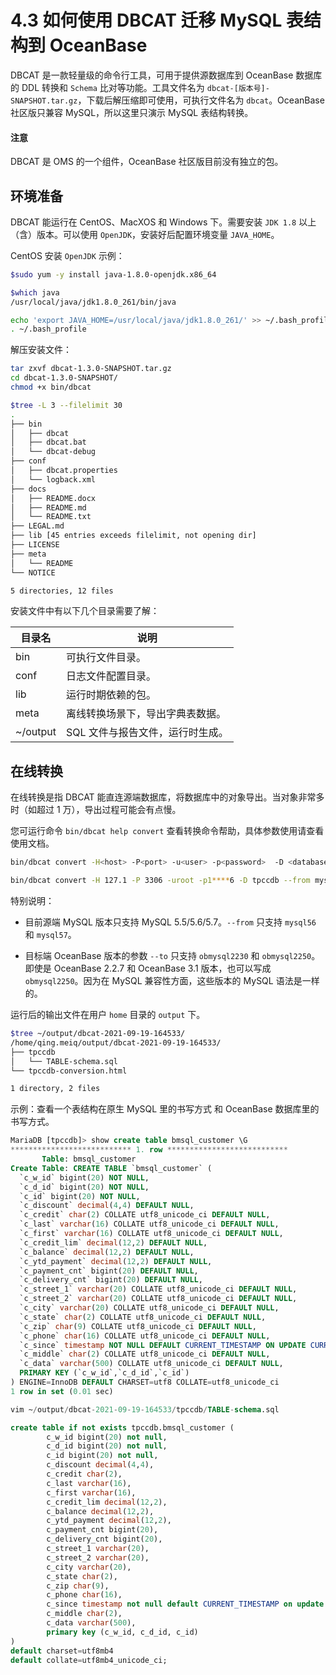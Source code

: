 # 4.3 如何使用 DBCAT 迁移 MySQL 表结构到 OceanBase

DBCAT 是一款轻量级的命令行工具，可用于提供源数据库到 OceanBase 数据库的 DDL 转换和 `Schema` 比对等功能。工具文件名为 `dbcat-[版本号]-SNAPSHOT.tar.gz`，下载后解压缩即可使用，可执行文件名为 `dbcat`。OceanBase 社区版只兼容 MySQL，所以这里只演示 MySQL 表结构转换。

  <main id="notice" type='notice'>
    <h4>注意</h4>
    <p>DBCAT 是 OMS 的一个组件，OceanBase 社区版目前没有独立的包。</p>
  </main>

## 环境准备

DBCAT 能运行在 CentOS、MacXOS 和 Windows 下。需要安装 `JDK 1.8` 以上（含）版本。可以使用 `OpenJDK`，安装好后配置环境变量 `JAVA_HOME`。

CentOS 安装 `OpenJDK` 示例：

```bash
$sudo yum -y install java-1.8.0-openjdk.x86_64

$which java
/usr/local/java/jdk1.8.0_261/bin/java

echo 'export JAVA_HOME=/usr/local/java/jdk1.8.0_261/' >> ~/.bash_profile
. ~/.bash_profile
```

解压安装文件：

```bash
tar zxvf dbcat-1.3.0-SNAPSHOT.tar.gz
cd dbcat-1.3.0-SNAPSHOT/
chmod +x bin/dbcat

$tree -L 3 --filelimit 30
.
├── bin
│   ├── dbcat
│   ├── dbcat.bat
│   └── dbcat-debug
├── conf
│   ├── dbcat.properties
│   └── logback.xml
├── docs
│   ├── README.docx
│   ├── README.md
│   └── README.txt
├── LEGAL.md
├── lib [45 entries exceeds filelimit, not opening dir]
├── LICENSE
├── meta
│   └── README
└── NOTICE

5 directories, 12 files
```

安装文件中有以下几个目录需要了解：

|    目录名    |        说明         |
|-----------|-------------------|
| bin       | 可执行文件目录。          |
| conf      | 日志文件配置目录。         |
| lib       | 运行时期依赖的包。         |
| meta      | 离线转换场景下，导出字典表数据。  |
| \~/output | SQL 文件与报告文件，运行时生成。 |

## 在线转换

在线转换是指 DBCAT 能直连源端数据库，将数据库中的对象导出。当对象非常多时（如超过 1 万），导出过程可能会有点慢。

您可运行命令 `bin/dbcat help convert` 查看转换命令帮助，具体参数使用请查看使用文档。

```bash
bin/dbcat convert -H<host> -P<port> -u<user> -p<password>  -D <database> --from <from> --to <to> --all

bin/dbcat convert -H 127.1 -P 3306 -uroot -p1****6 -D tpccdb --from mysql56 --to obmysql2230 --all
```

特别说明：

* 目前源端 MySQL 版本只支持 MySQL 5.5/5.6/5.7。`--from` 只支持 `mysql56` 和 `mysql57`。

* 目标端 OceanBase 版本的参数 `--to` 只支持 `obmysql2230` 和 `obmysql2250`。即使是 OceanBase 2.2.7 和 OceanBase 3.1 版本，也可以写成 `obmysql2250`。因为在 MySQL 兼容性方面，这些版本的 MySQL 语法是一样的。

运行后的输出文件在用户 `home` 目录的 `output` 下。

```bash
$tree ~/output/dbcat-2021-09-19-164533/
/home/qing.meiq/output/dbcat-2021-09-19-164533/
├── tpccdb
│   └── TABLE-schema.sql
└── tpccdb-conversion.html

1 directory, 2 files
```

示例：查看一个表结构在原生 MySQL 里的书写方式 和 OceanBase 数据库里的书写方式。

```sql
MariaDB [tpccdb]> show create table bmsql_customer \G
*************************** 1. row ***************************
       Table: bmsql_customer
Create Table: CREATE TABLE `bmsql_customer` (
  `c_w_id` bigint(20) NOT NULL,
  `c_d_id` bigint(20) NOT NULL,
  `c_id` bigint(20) NOT NULL,
  `c_discount` decimal(4,4) DEFAULT NULL,
  `c_credit` char(2) COLLATE utf8_unicode_ci DEFAULT NULL,
  `c_last` varchar(16) COLLATE utf8_unicode_ci DEFAULT NULL,
  `c_first` varchar(16) COLLATE utf8_unicode_ci DEFAULT NULL,
  `c_credit_lim` decimal(12,2) DEFAULT NULL,
  `c_balance` decimal(12,2) DEFAULT NULL,
  `c_ytd_payment` decimal(12,2) DEFAULT NULL,
  `c_payment_cnt` bigint(20) DEFAULT NULL,
  `c_delivery_cnt` bigint(20) DEFAULT NULL,
  `c_street_1` varchar(20) COLLATE utf8_unicode_ci DEFAULT NULL,
  `c_street_2` varchar(20) COLLATE utf8_unicode_ci DEFAULT NULL,
  `c_city` varchar(20) COLLATE utf8_unicode_ci DEFAULT NULL,
  `c_state` char(2) COLLATE utf8_unicode_ci DEFAULT NULL,
  `c_zip` char(9) COLLATE utf8_unicode_ci DEFAULT NULL,
  `c_phone` char(16) COLLATE utf8_unicode_ci DEFAULT NULL,
  `c_since` timestamp NOT NULL DEFAULT CURRENT_TIMESTAMP ON UPDATE CURRENT_TIMESTAMP,
  `c_middle` char(2) COLLATE utf8_unicode_ci DEFAULT NULL,
  `c_data` varchar(500) COLLATE utf8_unicode_ci DEFAULT NULL,
  PRIMARY KEY (`c_w_id`,`c_d_id`,`c_id`)
) ENGINE=InnoDB DEFAULT CHARSET=utf8 COLLATE=utf8_unicode_ci
1 row in set (0.01 sec)

vim ~/output/dbcat-2021-09-19-164533/tpccdb/TABLE-schema.sql

create table if not exists tpccdb.bmsql_customer (
        c_w_id bigint(20) not null,
        c_d_id bigint(20) not null,
        c_id bigint(20) not null,
        c_discount decimal(4,4),
        c_credit char(2),
        c_last varchar(16),
        c_first varchar(16),
        c_credit_lim decimal(12,2),
        c_balance decimal(12,2),
        c_ytd_payment decimal(12,2),
        c_payment_cnt bigint(20),
        c_delivery_cnt bigint(20),
        c_street_1 varchar(20),
        c_street_2 varchar(20),
        c_city varchar(20),
        c_state char(2),
        c_zip char(9),
        c_phone char(16),
        c_since timestamp not null default CURRENT_TIMESTAMP on update CURRENT_TIMESTAMP,
        c_middle char(2),
        c_data varchar(500),
        primary key (c_w_id, c_d_id, c_id)
)
default charset=utf8mb4
default collate=utf8mb4_unicode_ci;
```
